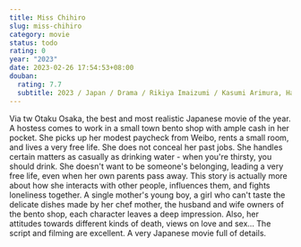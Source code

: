 ```yaml
---
title: Miss Chihiro
slug: miss-chihiro
category: movie
status: todo
rating: 0
year: "2023"
date: 2023-02-26 17:54:53+08:00
douban:
  rating: 7.7
  subtitle: 2023 / Japan / Drama / Rikiya Imaizumi / Kasumi Arimura, Hana Toshima
---
```


Via tw Otaku Osaka, the best and most realistic Japanese movie of the year. A hostess comes to work in a small town bento shop with ample cash in her pocket. She picks up her modest paycheck from Weibo, rents a small room, and lives a very free life. She does not conceal her past jobs. She handles certain matters as casually as drinking water - when you're thirsty, you should drink. She doesn't want to be someone's belonging, leading a very free life, even when her own parents pass away. This story is actually more about how she interacts with other people, influences them, and fights loneliness together. A single mother's young boy, a girl who can't taste the delicate dishes made by her chef mother, the husband and wife owners of the bento shop, each character leaves a deep impression. Also, her attitudes towards different kinds of death, views on love and sex... The script and filming are excellent. A very Japanese movie full of details.
